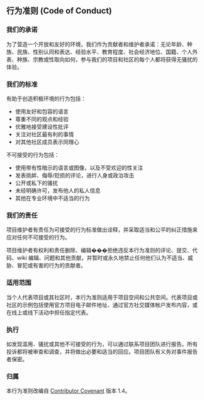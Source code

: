 ## 行为准则 (Code of Conduct)

### 我们的承诺

为了营造一个开放和友好的环境，我们作为贡献者和维护者承诺：无论年龄、种族、民族、性别认同和表达、经验水平、教育程度、社会经济地位、国籍、个人外表、种族、宗教或性取向如何，参与我们的项目和社区的每个人都将获得无骚扰的体验。

### 我们的标准

有助于创造积极环境的行为包括：

- 使用友好和包容的语言
- 尊重不同的观点和经验
- 优雅地接受建设性批评
- 关注对社区最有利的事情
- 对其他社区成员表示同理心

不可接受的行为包括：

- 使用带有性暗示的语言或图像，以及不受欢迎的性关注
- 发表挑衅、侮辱/贬损的评论，进行人身或政治攻击
- 公开或私下的骚扰
- 未经明确许可，发布他人的私人信息
- 其他在专业环境中不适当的行为

### 我们的责任

项目维护者有责任为可接受的行为标准做出诠释，并采取适当和公平的纠正措施来应对任何不可接受的行为。

项目维护者有权利和责任删除、编辑���拒绝违反本行为准则的评论、提交、代码、wiki 编辑、问题和其他贡献，并暂时或永久地禁止任何他们认为不适当、威胁、冒犯或有害的行为的贡献者。

### 适用范围

当个人代表项目或其社区时，本行为准则适用于项目空间和公共空间。代表项目或社区的示例包括使用官方项目电子邮件地址、通过官方社交媒体帐户发布内容，或在线上或线下活动中担任指定代表。

### 执行

如发现滥用、骚扰或其他不可接受的行为，可以通过联系项目团队进行报告。所有投诉都将被审查和调查，并将做出必要和适当的回应。项目团队有义务对事件报告者保密。

### 归属

本行为准则改编自 [Contributor Covenant](https://www.contributor-covenant.org) 版本 1.4。 